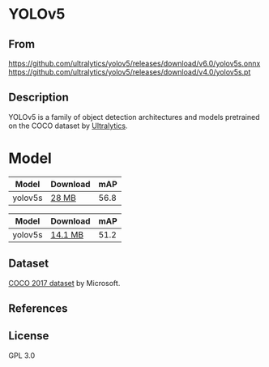 <!--- SPDX-License-Identifier: GPL-3.0 -->

# YOLOv5

## From

<https://github.com/ultralytics/yolov5/releases/download/v6.0/yolov5s.onnx>
<https://github.com/ultralytics/yolov5/releases/download/v4.0/yolov5s.pt>

## Description

YOLOv5 is a family of object detection architectures and models pretrained on
the COCO dataset by [Ultralytics](https://ultralytics.com/).

# Model

|Model              |Download                   |mAP                |
|-------------------|:--------------------------|:------------------|
|yolov5s            |[28 MB](yolov5s.onnx)      |56.8               |

|Model              |Download                            |mAP                |
|-------------------|:-----------------------------------|:------------------|
|yolov5s            |[14.1 MB](yolov5s-4.0-640384_jit.pt)|51.2               |

## Dataset

[COCO 2017 dataset](http://cocodataset.org) by Microsoft.

## References

## License

GPL 3.0
